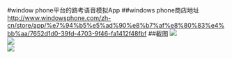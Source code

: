 #window phone平台的路考语音模拟App
##windows phone商店地址
http://www.windowsphone.com/zh-cn/store/app/%e7%94%b5%e5%ad%90%e8%b7%af%e8%80%83%e4%bb%aa/7652d1d0-39fd-4703-9f46-fa1412f48fbf
##截图
![](https://github.com/tashaxing/Driver-License-Assist/raw/master/image/wplogo.png)<br/>
![](https://github.com/tashaxing/Driver-License-Assist/raw/master/image/wp1.png)<br/>
![](https://github.com/tashaxing/Driver-License-Assist/raw/master/image/wp2.png)<br/>

